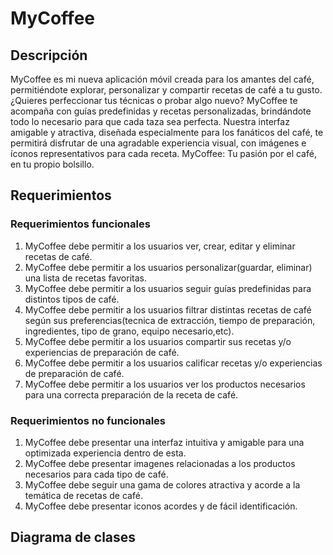 # MyCoffee

## Descripción
MyCoffee es mi nueva aplicación móvil creada para los amantes del café, permitiéndote explorar, personalizar y compartir recetas de café a tu gusto. 
¿Quieres perfeccionar tus técnicas o probar algo nuevo?
MyCoffee te acompaña con guías predefinidas y recetas personalizadas, brindándote todo lo necesario para que cada taza sea perfecta.
Nuestra interfaz amigable y atractiva, diseñada especialmente para los fanáticos del café, te permitirá disfrutar de una agradable experiencia visual, con imágenes e íconos representativos para cada receta.
MyCoffee: Tu pasión por el café, en tu propio bolsillo.


## Requerimientos

### Requerimientos funcionales

1. MyCoffee debe permitir a los usuarios ver, crear, editar y eliminar recetas de café.
2. MyCoffee debe permitir a los usuarios personalizar(guardar, eliminar) una lista de recetas favoritas.
3. MyCoffee debe permitir a los usuarios seguir guías predefinidas para distintos tipos de café.
4. MyCoffee debe permitir a los usuarios filtrar distintas recetas de café según sus preferencias(tecnica de extracción,
   tiempo de preparación, ingredientes, tipo de grano, equipo necesario,etc).
5. MyCoffee debe permitir a los usuarios compartir sus recetas y/o experiencias de preparación de café.
6. MyCoffee debe permitir a los usuarios calificar recetas y/o experiencias de preparación de café.
7. MyCoffee debe permitir a los usuarios ver los productos necesarios para una correcta preparación de la receta de café.


### Requerimientos no funcionales

1. MyCoffee debe presentar una interfaz intuitiva y amigable para una optimizada experiencia dentro de esta.
2. MyCoffee debe presentar imagenes relacionadas a los productos necesarios para cada tipo de café.
3. MyCoffee debe seguir una gama de colores atractiva y acorde a la temática de recetas de café.
4. MyCoffee debe presentar iconos acordes y de fácil identificación.

## Diagrama de clases
